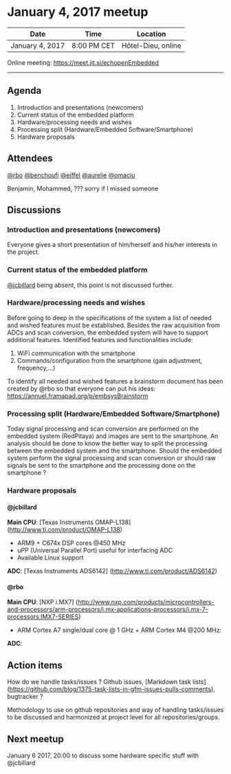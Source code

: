 # January 4, 2017 meetup

| Date            |  Time        | Location          |
|-----------------|--------------|-------------------|
| January 4, 2017 |  8:00 PM CET | Hôtel-Dieu, online|

Online meeting: https://meet.jit.si/echopenEmbedded 
___
## Agenda
1. Introduction and presentations (newcomers)
2. Current status of the embedded platform
3. Hardware/processing needs and wishes
4. Processing split (Hardware/Embedded Software/Smartphone)
5. Hardware proposals

## Attendees
[@rbo](https://echopen.slack.com/team/rbo)
[@benchoufi](https://echopen.slack.com/team/benchoufi)
[@eiffel](https://echopen.slack.com/team/eiffel)
[@aurelie](https://echopen.slack.com/team/aurelie)
[@omaciu](https://echopen.slack.com/team/omaciu)

Benjamin, Mohammed, ??? sorry if I missed someone

## Discussions

### Introduction and presentations (newcomers)
Everyone gives a short presentation of him/herself and his/her interests in the project.

### Current status of the embedded platform
[@jcbillard](https://echopen.slack.com/team/jcbillard) being absent, this point is not discussed further.

### Hardware/processing needs and wishes
Before going to deep in the specifications of the system a list of needed and wished features must be established.
Besides the raw acquisition from ADCs and scan conversion, the embedded system will have to support additional features.
Identified features and functionalities include:
1. WiFi communication with the smartphone
2. Commands/configuration from the smartphone (gain adjustment, frequency,...)

To identify all needed and wished features a brainstorm document has been created by @rbo so that everyone can put his ideas:
https://annuel.framapad.org/p/embsysBrainstorm

### Processing split (Hardware/Embedded Software/Smartphone)
Today signal processing and scan conversion are performed on the embedded system (RedPitaya) and images are sent to the smartphone.
An analysis should be done to know the better way to split the processing between the embedded system and the smartphone. Should the embedded system perform the signal processing and scan conversion or should raw signals be sent to the smartphone and the processing done on the smartphone ?

### Hardware proposals
#### @jcbillard ####

__Main CPU__: 
[Texas Instruments OMAP-L138] (http://www.ti.com/product/OMAP-L138) 
* ARM9 + C674x DSP cores @450 MHz
* uPP (Universal Parallel Port) useful for interfacing ADC
* Available Linux support

__ADC__: 
[Texas Instruments ADS6142] (http://www.ti.com/product/ADS6142)

#### @rbo ####

__Main CPU__: 
[NXP i.MX7] (http://www.nxp.com/products/microcontrollers-and-processors/arm-processors/i.mx-applications-processors/i.mx-7-processors:IMX7-SERIES) 
* ARM Cortex A7 single/dual core @ 1 GHz + ARM Cortex M4 @200 MHz:

__ADC__:


## Action items
How do we handle tasks/issues ? Github issues, [Markdown task lists] (https://github.com/blog/1375-task-lists-in-gfm-issues-pulls-comments), bugtracker ?

Methodology to use on github repositories and way of handling tasks/issues to be discussed and harmonized at project level for all repositories/groups.

## Next meetup
January 6 2017, 20:00 to discuss some hardware specific stuff with @jcbillard
